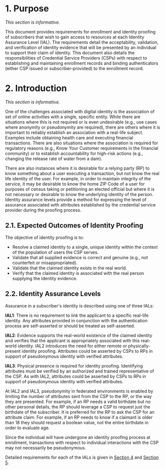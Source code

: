 <a name="sec1"></a>

<div class="breaker"></div>

# 1. <a name="purpose"></a> Purpose

_This section is informative._

This document provides requirements for enrollment and identity proofing of subscribers that wish to gain access to resources at each Identity Assurance Level (IAL).  The requirements detail the acceptability, validation, and verification of identity evidence that will be presented by an individual to support their claim of identity. This document also details the responsibilities of Credential Service Providers (CSPs) with respect to establishing and maintaining enrollment records and binding authenticators (either CSP issued or subscriber-provided) to the enrollment record. 

<a name="sec2"></a>

# 2. <a name="intro"></a> Introduction

_This section is informative._

One of the challenges associated with digital identity is the association of set of online activities with a single, specific entity. While there are situations where this is not required or is even undesirable (e.g., use cases where anonymity or pseudonymity are required), there are others where it is important to reliably establish an association with a real-life subject. Examples include obtaining health care and executing financial transactions. There are also situations where the association is required for regulatory reasons (e.g., Know Your Customer requirements in the financial community) or to establish accountability for high-risk actions (e.g., changing the release rate of water from a dam).

There are also instances where it is desirable for a relying party (RP) to know something about a user executing a transaction, but not know the real life identity of the user.  For example, in order to maintain integrity of the service, it may be desirable to know the home ZIP Code of a user for purposes of census taking or petitioning an elected official but where it is not necessary or desirable to know the underlying identity of the person. Identity assurance levels provide a method for expressing the level of assurance associated with attributes established by the credential service provider during the proofing process.

## 2.1. Expected Outcomes of Identity Proofing

The objective of identity proofing is to:  

* Resolve a claimed identity to a single, unique identity within the context of the population of users the CSP serves.
* Validate that all supplied evidence is correct and genuine (e.g., not counterfeit or misappropriated).
* Validate that the claimed identity exists in the real world.
* Verify that the claimed identity is associated with the real person supplying the identity evidence.

## 2.2. Identity Assurance Levels

Assurance in a subscriber's identity is described using one of three IALs: 

**IAL1**: There is no requirement to link the applicant to a specific real-life identity. Any attributes provided in conjunction with the authentication process are self-asserted or should be treated as self-asserted.

**IAL2**: Evidence supports the real-world existence of the claimed identity and verifies that the applicant is appropriately associated with this real-world identity. IAL2 introduces the need for either remote or physically-present identity proofing. Attributes could be asserted by CSPs to RPs in support of pseudonymous identity with verified attributes.

**IAL3**: Physical presence is required for identity proofing. Identifying attributes must be verified by an authorized and trained representative of the CSP. As with IAL2, attributes could be asserted by CSPs to RPs in support of pseudonymous identity with verified attributes.

At IAL2 and IAL3, pseudonymity in federated environments is enabled by limiting the number of attributes sent from the CSP to the RP, or the way they are presented. For example, if an RP needs a valid birthdate but no other personal details, the RP should leverage a CSP to request just the birthdate of the subscriber. It is preferred for the RP to ask the CSP for an attribute claim. For example, if an RP needs to know if a claimant is older than 18 they should request a boolean value, not the entire birthdate in order to evaluate age.

Since the individual will have undergone an identity proofing process at enrollment, transactions with respect to individual interactions with the CSP may not necessarily be pseudonymous.

Detailed requirements for each of the IALs is given in [Section 4](#ial-section) and [Section 5](#ipv-section).
